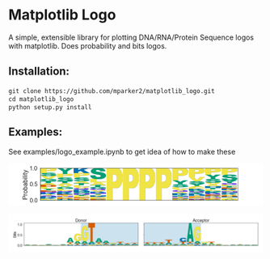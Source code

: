 # Matplotlib Logo

A simple, extensible library for plotting DNA/RNA/Protein Sequence logos with matplotlib.
Does probability and bits logos.

## Installation:

```
git clone https://github.com/mparker2/matplotlib_logo.git
cd matplotlib_logo
python setup.py install
```

## Examples:

See examples/logo_example.ipynb to get idea of how to make these

![Proline motif](./images/proline_motif.png)

![Splice Junction](./images/splice_junc.png)